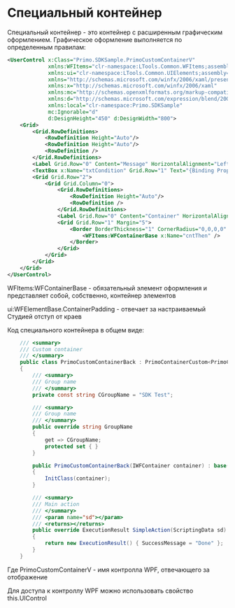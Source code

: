 # Специальный контейнер

Специальный контейнер - это контейнер с расширенным графическим оформлением. Графическое оформление выполняется по определенным правилам:

```xml
<UserControl x:Class="Primo.SDKSample.PrimoCustomContainerV"
             xmlns:WFItems="clr-namespace:LTools.Common.WFItems;assembly=LTools.Common"
             xmlns:ui="clr-namespace:LTools.Common.UIElements;assembly=LTools.Common"
             xmlns="http://schemas.microsoft.com/winfx/2006/xaml/presentation"
             xmlns:x="http://schemas.microsoft.com/winfx/2006/xaml"
             xmlns:mc="http://schemas.openxmlformats.org/markup-compatibility/2006" 
             xmlns:d="http://schemas.microsoft.com/expression/blend/2008" 
             xmlns:local="clr-namespace:Primo.SDKSample"
             mc:Ignorable="d" 
             d:DesignHeight="450" d:DesignWidth="800">
    <Grid>
        <Grid.RowDefinitions>
            <RowDefinition Height="Auto"/>
            <RowDefinition Height="Auto"/>
            <RowDefinition />
        </Grid.RowDefinitions>
        <Label Grid.Row="0" Content="Message" HorizontalAlignment="Left" Margin="5,0,0,0"/>
        <TextBox x:Name="txtCondition" Grid.Row="1" Text="{Binding Prop1}" IsReadOnly="False" Margin="5,0,5,0" Height="23" />
        <Grid Grid.Row="2">
            <Grid Grid.Column="0">
                <Grid.RowDefinitions>
                    <RowDefinition Height="Auto"/>
                    <RowDefinition />
                </Grid.RowDefinitions>
                <Label Grid.Row="0" Content="Container" HorizontalAlignment="Center"/>
                <Grid Grid.Row="1" Margin="5">
                    <Border BorderThickness="1" CornerRadius="0,0,0,0" Padding="{x:Static ui:WFElementBase.ContainerPadding}">
                        <WFItems:WFContainerBase x:Name="cntThen" />
                    </Border>
                </Grid>
            </Grid>
        </Grid>
    </Grid>
</UserControl>
```

WFItems:WFContainerBase - обязательный элемент оформления и представляет собой, собственно, контейнер элементов

ui:WFElementBase.ContainerPadding - отвечает за настраиваемый Студией отступ от краев

Код специального контейнера в общем виде:

```csharp
    /// <summary>
    /// Custom container
    /// </summary>
    public class PrimoCustomContainerBack : PrimoContainerCustom<PrimoCustomContainerV>
    {
        /// <summary>
        /// Group name
        /// </summary>
        private const string CGroupName = "SDK Test";

        /// <summary>
        /// Group name
        /// </summary>
        public override string GroupName
        {
            get => CGroupName;
            protected set { }
        }

        public PrimoCustomContainerBack(IWFContainer container) : base(container)
        {
            InitClass(container);
        }

        /// <summary>
        /// Main action
        /// </summary>
        /// <param name="sd"></param>
        /// <returns></returns>
        public override ExecutionResult SimpleAction(ScriptingData sd)
        {
            return new ExecutionResult() { SuccessMessage = "Done" };
        }
    }
```

Где PrimoCustomContainerV - имя контролла WPF, отвечающего за отображение

Для доступа к контроллу WPF можно использовать свойство this.UIControl
